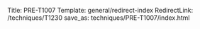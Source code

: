 Title: PRE-T1007
Template: general/redirect-index
RedirectLink: /techniques/T1230
save_as: techniques/PRE-T1007/index.html